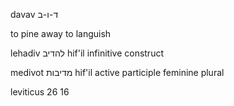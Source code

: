 davav ד-ו-ב

to pine away
to languish

lehadiv להדיב
hif'il infinitive construct

medivot מדיבות
hif'il active participle feminine plural

leviticus 26 16